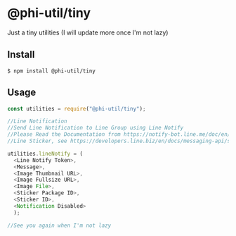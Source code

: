 # @phi-util/tiny

Just a tiny utilities (I will update more once I'm not lazy)
 
## Install
```
$ npm install @phi-util/tiny
```

## Usage

```js
const utilities = require("@phi-util/tiny");

//Line Notification
//Send Line Notification to Line Group using Line Notify
//Please Read the Documentation from https://notify-bot.line.me/doc/en/
//Line Sticker, see https://developers.line.biz/en/docs/messaging-api/sticker-list/

utilities.lineNotify = (
  <Line Notify Token>,
  <Message>,
  <Image Thumbnail URL>,
  <Image Fullsize URL>,
  <Image File>,
  <Sticker Package ID>, 
  <Sticker ID>,
  <Notification Disabled>
  );

//See you again when I'm not lazy